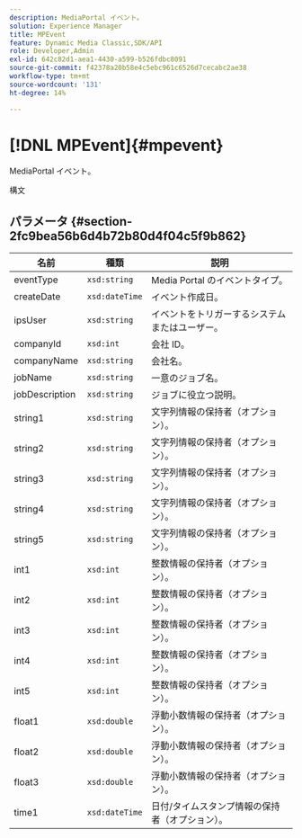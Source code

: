 ```yaml
---
description: MediaPortal イベント。
solution: Experience Manager
title: MPEvent
feature: Dynamic Media Classic,SDK/API
role: Developer,Admin
exl-id: 642c82d1-aea1-4430-a599-b526fdbc8091
source-git-commit: f42378a20b58e4c5ebc961c6526d7cecabc2ae38
workflow-type: tm+mt
source-wordcount: '131'
ht-degree: 14%

---
```


# [!DNL MPEvent]{#mpevent}

MediaPortal イベント。

構文

## パラメータ {#section-2fc9bea56b6d4b72b80d4f04c5f9b862}

| 名前 | 種類 | 説明 |
|---|---|---|
| eventType | `xsd:string` | Media Portal のイベントタイプ。 |
| createDate | `xsd:dateTime` | イベント作成日。 |
| ipsUser | `xsd:string` | イベントをトリガーするシステムまたはユーザー。 |
| companyId | `xsd:int` | 会社 ID。 |
| companyName | `xsd:string` | 会社名。 |
| jobName | `xsd:string` | 一意のジョブ名。 |
| jobDescription | `xsd:string` | ジョブに役立つ説明。 |
| string1 | `xsd:string` | 文字列情報の保持者（オプション）。 |
| string2 | `xsd:string` | 文字列情報の保持者（オプション）。 |
| string3 | `xsd:string` | 文字列情報の保持者（オプション）。 |
| string4 | `xsd:string` | 文字列情報の保持者（オプション）。 |
| string5 | `xsd:string` | 文字列情報の保持者（オプション）。 |
| int1 | `xsd:int` | 整数情報の保持者（オプション）。 |
| int2 | `xsd:int` | 整数情報の保持者（オプション）。 |
| int3 | `xsd:int` | 整数情報の保持者（オプション）。 |
| int4 | `xsd:int` | 整数情報の保持者（オプション）。 |
| int5 | `xsd:int` | 整数情報の保持者（オプション）。 |
| float1 | `xsd:double` | 浮動小数情報の保持者（オプション）。 |
| float2 | `xsd:double` | 浮動小数情報の保持者（オプション）。 |
| float3 | `xsd:double` | 浮動小数情報の保持者（オプション）。 |
| time1 | `xsd:dateTime` | 日付/タイムスタンプ情報の保持者（オプション）。 |
